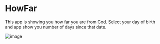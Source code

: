 # HowFar
This app is showing you how far you are from God.
Select your day of birth and app show you number of days since that date.

![image](https://github.com/GjebNikkottin/HowFar/assets/35376716/df087d53-63be-44bf-b1c5-9284f49a907c)

